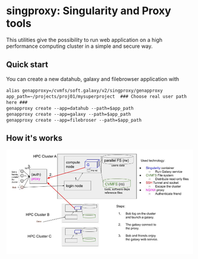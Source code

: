 # singproxy: Singularity and Proxy tools

This utilities give the possibility to run web application on a high performance computing cluster
in a simple and secure way.




## Quick start

You can create a new datahub, galaxy and filebrowser application with

```
alias genapproxy=/cvmfs/soft.galaxy/v2/singproxy/genapproxy
app_path=~/projects/proj01/mysuperproject  ### Choose real user path here ###
genapproxy create --app=datahub --path=$app_path 
genapproxy create --app=galaxy --path=$app_path 
genapproxy create --app=filebroser --path=$app_path 
```


## How it's works

![](doc/howitsworks.jpg)
